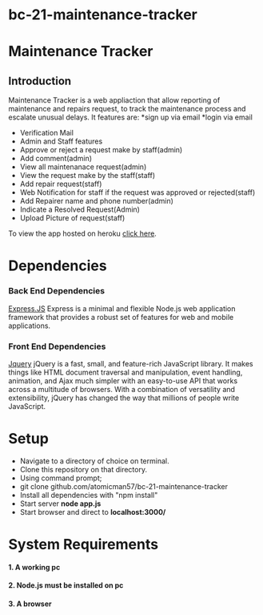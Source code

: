 # bc-21-maintenance-tracker

# Maintenance Tracker

## Introduction

Maintenance Tracker is a web appliaction that allow reporting of maintenance and repairs request, 
to track the maintenance process and escalate unusual delays.
It features are:
*sign up via email
*login via email
* Verification Mail
* Admin and Staff features
* Approve or reject a request make by staff(admin)
* Add comment(admin)
* View all maintenanace request(admin)
* View the request make by the staff(staff)
* Add repair request(staff)
* Web Notification for staff if the request was approved or rejected(staff)
* Add Repairer name and phone number(admin)
* Indicate a Resolved Request(Admin)
* Upload Picture of request(staff)

To view the app hosted on heroku [click here](http://emtracker.herokuapp.com).

# Dependencies

### Back End Dependencies

[Express.JS](https://expressjs.com/) Express is a minimal and flexible Node.js web 
application framework that provides a robust set of features for web and mobile applications.

### Front End Dependencies
[Jquery](https://jquery.com/) jQuery is a fast, small, and feature-rich JavaScript library. 
It makes things like HTML document traversal and manipulation, event handling, animation, and 
Ajax much simpler with an easy-to-use API that works across a multitude of browsers. 
With a combination of versatility and extensibility, 
jQuery has changed the way that millions of people write JavaScript.


# Setup

* Navigate to a directory of choice on terminal.
* Clone this repository on that directory.
* Using command prompt;
* git clone github.com/atomicman57/bc-21-maintenance-tracker
* Install all dependencies with "npm install"
* Start server **node app.js**
* Start browser and direct to **localhost:3000/**

# System Requirements 
#### 1. A working pc 
#### 2. Node.js must be installed on pc 
#### 3. A browser
